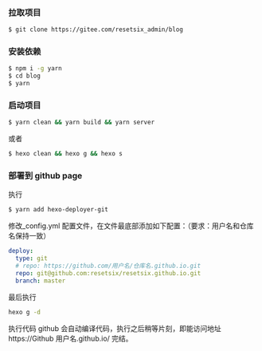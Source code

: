 ### 拉取项目

```bash
$ git clone https://gitee.com/resetsix_admin/blog
```

### 安装依赖

```bash
$ npm i -g yarn
$ cd blog
$ yarn
```

### 启动项目

```bash
$ yarn clean && yarn build && yarn server
```

或者

```bash
$ hexo clean && hexo g && hexo s
```

### 部署到 github page

执行

```bash
$ yarn add hexo-deployer-git
```

修改\_config.yml 配置文件，在文件最底部添加如下配置：（要求：用户名和仓库名保持一致）

```yaml
deploy:
  type: git
  # repo: https://github.com/用户名/仓库名.github.io.git
  repo: git@github.com:resetsix/resetsix.github.io.git
  branch: master
```

最后执行

```bash
hexo g -d
```

执行代码 github 会自动编译代码，执行之后稍等片刻，即能访问地址 https://Github 用户名.github.io/
完结。
